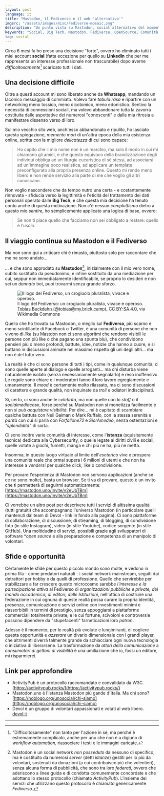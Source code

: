 ```yaml
---
layout: post
language: it
title: "Mastodon, il Fediverso e il web 'alternativo'"
imgsrc: "/assets/images/misc/Fediverse-mosaic.png"
description: "Un punto vista su Mastodon, social alternativo del momento, e sul Fediverso. Il web pluralista e federato è reale alternativa per chi non vive solo di 'like'"
keywords: "Social, Big Tech, Mastodon, Fediverse, OpenSource, Comunità, Pluralismo, Privacy, Libertà"
tag: social
---
```


Circa 6 mesi fa ho preso una decisione "forte", ovvero ho eliminato tutti i miei account **social** (fatta eccezione per quello su **LinkedIn** che per me rappresenta un interesse professionale non trascurabile) dopo averne *difficoltosamente*[^1] scaricato tutti i dati.

## Una decisione difficile

Oltre a questi account mi sono liberato anche da **Whatsapp**, mandando un laconico messaggio di commiato. Volevo fare *tabula rasa* e ripartire con un networking meno tossico, meno dicotomico, meno edonistico. Sentivo la necessità di connessioni sociali, ma volevo abbandonare tutta la zavorra costituita dalle aspettative dei numerosi "conoscenti" e dalla mia ritrosia a manifestare dissenso verso di loro.

Sul mio vecchio sito web, anch'esso abbandonato e ripulito, ho lasciato questa spiegazione, *memento mori* di un'altra epoca della mia esistenza online, scritta con la migliore *delicatezza* di cui sono capace:

> Ho capito che il mio nome non è un marchio, ma solo il modo in cui mi chiamano gli amici, e che questo equivoco della brandizzazione degli individui obbliga ad un liturgia eucaristica di sé stessi, ad associarsi ad un'immagine poco realistica, ad applicare un template preconfigurato alla propria presenza online. Questo mi rende meno libero e non rende servizio alla parte di me che voglio gli altri conoscano.

Non voglio nascondere che da tempo nutro una certa - e costantemente rinnovata - sfiducia verso la legittimità e l'eticità del trattamento dei dati personali operato dalle **Big Tech**, e che questa mia decisione ha tenuto conto anche di questa motivazione. Non c'è nessun *complottismo* dietro a questo mio *sentire*, ho semplicemente applicato una logica di base, ovvero:

> Se non ti piace quello che facciamo non sei obbligato a restare: quello è *l'uscio*.

## Il viaggio continua su Mastodon e il Fediverso

Ma non sono qui a criticare chi è rimasto, piuttosto solo per raccontare che me ne sono andato...

... e che sono approdato su **Mastodon**[^2], inizialmente con il mio vero nome, subito sostituito da pseudonimo, e infine sostituito da una mediazione per cui, seppur non immediatamente identificabile, se proprio lo desideri e non sei un *dannato* bot, puoi trovarmi senza grande sforzo.

<figure>
<img src="{{ page.imgsrc }}" alt="Il logo del Fediverso, un crogiuolo pluralista, vivace e operoso."/>
<figcaption>Il logo del Fediverso: un crogiuolo pluralista, vivace e operoso. <a href="https://commons.wikimedia.org/wiki/File:Fediverse_mosaic.svg">Tobias Buckdahn (@tobias@my.brick.camp)</a>, <a href="https://creativecommons.org/licenses/by-sa/4.0">CC BY-SA 4.0</a>, via Wikimedia Commons</figcaption>
</figure>

Quello che ho trovato su Mastodon, o meglio sul **Fediverso**, più scarno e meno scintillante di Facebook o Twitter, è una comunità di persone che non vivono di *like* (su Mastdon non ci sono algoritmi che rendono visibili le persone con più like o che pagano una spunta blu), che condividono pensieri più o meno profondi, battute, idee, notizie che hanno a cuore, e si buttano in discussioni animate nel massimo rispetto gli uni degli altri... ma non è del tutto vero.

La realtà è che ci sono persone di tutti i tipi, come in qualunque comunità; ci sono quelle aperte al dialogo e quelle arroganti... ma chi disturba viene naturalmente isolato (senza necessariamente segnalarlo) e reso inoffensivo. Le regole sono chiare e i moderatori fanno il loro lavoro egregiamente e umanamente. Il *mood* è certamente molto rilassato, ma ci sono discussioni di carattere e grande qualità, non inquinate da *troll* e odiatori indisciplinati.

Sì, certo, ci sono anche le *celebrità*, ma non quelle con lo *staff* o il *socialmediacoso*, forse perché su Mastodon non si monetizza facilmente e non si può *acquistare visibilità*. Per dire... mi è capitato di scambiare qualche battuta con Neil Gaiman o Mark Ruffalo, con la stessa serenità e *parità* con cui si parla con *Farfallone72* e *SiorAmedeo*, senza ostentazioni e *"splendidità"* di sorta.

Ci sono inoltre varie comunità di interesse, come l'**istanza** (squisitamente tecnica) dedicata alla Cybersecurity, o quelle legate ai diritti civili e sociali, quelle votate a giochi, fumetti, manga e chi più ne ha, più ne metta.

Insomma, in questo luogo virtuale al limite dell'*esoterico* vive e prospera una comunità reale che ormai supera i 6 milioni di utenti e che non ha interesse a *vendersi* per qualche click, like o condivisione.

Per provare l'esperienza di Mastodon non servono applicazioni (anche se ce ne sono molte), basta un browser. Se ti va di provare, questo è un invito che ti permetterà di seguirmi automaticamente: [https://mastodon.uno/invite/v2eUbTBm](https://mastodon.uno/invite/v2eUbTBm)

Ci vorrebbe un altro post per descrivere tutti i servizi di altissima qualità (tutti gratuiti) che accompagnano l'universo Mastodon (in particolare quelli mantenuti dal team di Devol - link in fondo alla pagina). Ci sono piattaforme di collaborazione, di discussione, di streaming, di blogging, di condivisione foto (in stile Instagram), video (in stile Youtube), codice sorgente (in stile GitHub).
Una moltidudine di servizi, possibili grazie agli sviluppatori di software **open source* e alla preparazione e competenza di un manipolo di volontari. 

## Sfide e opportunità

Certamente le sfide per questo piccolo mondo sono molte, e vedono in prima fila - come predatori naturali - i social network mainstream, seguiti dai detrattori per hobby e da quelli di professione. Quello che servirebbe per stabilizzare a far crescere questo microcosmo sarebbe *l'interesse e la partecipazione attiva* al Fediverso di *organizzazioni pubbliche e private, del mondo accademico, di editori, delle Istituzioni*, nell'ottica di costruire una federazione in cui ognuna di queste realtà possa curare la propria identità, presenza, comunicazione e servizi online con investimenti minimi e riassorbibili in termini di prestigio, senza appoggiarsi a piattaforme commerciali totalmente private, e le cui fortune, scivoloni e controversie possono dipendere da "stupefacenti" farneticazioni loro *patron*.

Adesso è il momento, per le realtà più evolute e lungimiranti, di cogliere questa opportunità e *azzerare* un divario dimensionale con i grandi player, che altrimenti diverrà talmente grande da schiacciare ogni nuova tecnologia o iniziativa di liberarsene. La trasformazione da *attori della comunicazione* a *consumatori di gettoni di visibilità* è una umiliazione che io, fossi un editore, mi risparmierei.

## Link per approfondire

* ActivityPub è un protocollo raccomandato e convalidato da W3C. [https://activitypub.rocks/](https://activitypub.rocks/)
* Mastodon.uno è l'istanza Mastodon più gande d'Italia. Ma chi sono? [https://noblogo.org/unosocial/chi-siamo](https://noblogo.org/unosocial/chi-siamo)
* Devol è un gruppo di volontari appassionati e votati al web libero. [devol.it](https://devol.it/)


---
[^1]: "Difficoltosamente" non tanto per l'azione in sé, ma perché è estremamente complicato, anche per uno che non è a digiuno di *workflow automation*, riassociare i testi e le immagini caricate.

[^2]: Mastodon è un social network *non posseduto* da nessuno di specifico, ma è costituito da numerosi *server* (detti *istanze*) gestiti per lo più da volontari, sostenuti da donazioni (a cui contribuisco più che volentieri), senza alcuna forma di pubblicità, che sono tra loro *federati*, ovvero che aderiscono a linee guida e di condotta comunemente concordate e che adottano lo stesso protocollo (chiamato *ActivityPub*). L'insieme dei servizi che utilizzano questo protocollo è chiamato genericamente *Fediverso*.
